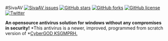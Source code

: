 #SivaAV
[![SivaAV issues](https://img.shields.io/github/issues/VISWESWARAN1998/SivaAV.svg)](https://github.com/VISWESWARAN1998/SivaAV/issues) [![GitHub stars](https://img.shields.io/github/stars/VISWESWARAN1998/SivaAV.svg)](https://github.com/VISWESWARAN1998/SivaAV/stargazers) [![GitHub forks](https://img.shields.io/github/forks/VISWESWARAN1998/SivaAV.svg)](https://github.com/VISWESWARAN1998/SivaAV/network) [![GitHub license](https://img.shields.io/github/license/VISWESWARAN1998/SivaAV.svg)](https://github.com/VISWESWARAN1998/SivaAV)  [![Twitter](https://img.shields.io/twitter/url/https/github.com/VISWESWARAN1998/SivaAV.svg?style=social)](https://twitter.com/intent/tweet?text=Wow:&url=https%3A%2F%2Fgithub.com%2FVISWESWARAN1998%2FSivaAV)

**An opensource antivirus solution for windows without any compromises in security!**
*This antivirus is a newer, improved, programmed from scratch version of *[CyberGOD KSGMPRH.](https://github.com/VISWESWARAN1998/CyberGod-KSGMPRH)
